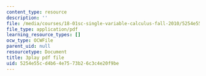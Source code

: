 ```yaml
---
content_type: resource
description: ''
file: /media/courses/18-01sc-single-variable-calculus-fall-2010/5254e55cd4b64e7573b26c3c4e20f9be_60VGKnYBpbg.pdf
file_type: application/pdf
learning_resource_types: []
ocw_type: OCWFile
parent_uid: null
resourcetype: Document
title: 3play pdf file
uid: 5254e55c-d4b6-4e75-73b2-6c3c4e20f9be
---
```


